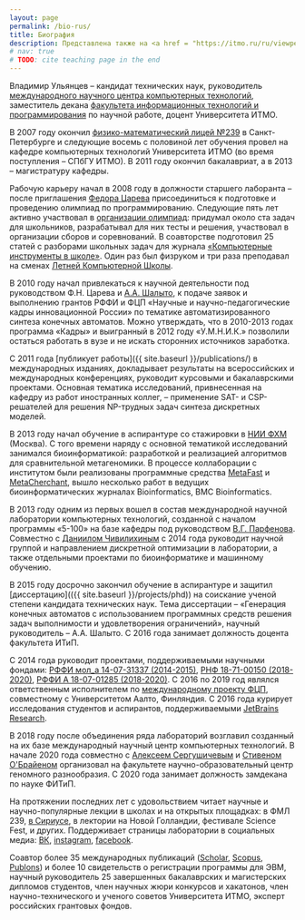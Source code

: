 ```yaml
---
layout: page
permalink: /bio-rus/
title: Биография
description: Представлена также на <a href = "https://itmo.ru/ru/viewperson/1207/ulyantsev_vladimir_igorevich.htm">официальной странице Университета</a>
# nav: true
# TODO: cite teaching page in the end
---
```


Владимир Ульянцев – кандидат технических наук, 
руководитель [международного научного центра компьютерных технологий](https://ctlab.ifmo.ru/), 
заместитель декана [факультета информационных технологий и программирования](https://ditp.ifmo.ru/) по научной работе, 
доцент Университета ИТМО.

В 2007 году окончил [физико-математический лицей №239](https://ru.wikipedia.org/wiki/%D0%A4%D0%B8%D0%B7%D0%B8%D0%BA%D0%BE-%D0%BC%D0%B0%D1%82%D0%B5%D0%BC%D0%B0%D1%82%D0%B8%D1%87%D0%B5%D1%81%D0%BA%D0%B8%D0%B9_%D0%BB%D0%B8%D1%86%D0%B5%D0%B9_%E2%84%96_239) 
в Санкт-Петербурге и следующие восемь с половиной лет обучения провел на кафедре компьютерных технологий Университета ИТМО 
(во время поступления – СПбГУ ИТМО). В 2011 году окончил бакалавриат, а в 2013 – магистратуру кафедры.

Рабочую карьеру начал в 2008 году в должности старшего лаборанта – после приглашения [Федора Царева](https://www.facebook.com/fedor.tsarev.3) 
присоединиться к подготовке и проведению олимпиад по программированию. 
Следующие пять лет активно участвовал в [организации олимпиад](http://neerc.ifmo.ru/school/information/index.html): 
придумал около ста задач для школьников, разрабатывал для них тесты и решения, участвовал в организации сборов и соревнований. 
В соавторстве подготовил 25 статей с разборами школьных задач для журнала [«Компьютерные инструменты в школе»](http://www.kio.spb.ru/journal/). 
Один раз был физруком и три раза преподавал на сменах [Летней Компьютерной Школы](https://lksh.ru/).

В 2010 году начал привлекаться к научной деятельности под руководством Ф.Н. Царева и 
[А.А. Шалыто](https://ru.wikipedia.org/wiki/%D0%A8%D0%B0%D0%BB%D1%8B%D1%82%D0%BE,_%D0%90%D0%BD%D0%B0%D1%82%D0%BE%D0%BB%D0%B8%D0%B9_%D0%90%D0%B1%D1%80%D0%B0%D0%BC%D0%BE%D0%B2%D0%B8%D1%87), 
к подаче заявок и выполнению грантов РФФИ и ФЦП «Научные и научно-педагогические кадры инновационной России» 
по тематике автоматизированного синтеза конечных автоматов. 
Можно утверждать, что в 2010-2013 годах программа «Кадры» и выигранный в 2012 году «У.М.Н.И.К.» 
позволили остаться работать в вузе и не искать сторонних источников заработка.

С 2011 года [публикует работы]({{ site.baseurl }}/publications/) в международных изданиях, 
докладывает результаты на всероссийских и международных конференциях, 
руководит курсовыми и бакалаврскими проектами. Основная тематика исследований, привнесенная на кафедру из работ иностранных коллег, 
– применение SAT- и CSP-решателей для решения NP-трудных задач синтеза дискретных моделей.

В 2013 году начал обучение в аспирантуре со стажировки в [НИИ ФХМ](http://rcpcm.org) (Москва). 
С того времени наряду с основной тематикой исследований занимался биоинформатикой: 
разработкой и реализацией алгоритмов для сравнительной метагеномики. 
В процессе коллаборации с институтом были реализованы программные средства [MetaFast](https://github.com/ctlab/metafast) 
и [MetaCherchant](https://github.com/ctlab/metacherchant), 
вышло несколько работ в ведущих биоинформатических журналах Bioinformatics, BMC Bioinformatics.

В 2013 году одним из первых вошел в состав международной научной лаборатории компьютерных технологий, 
созданной с началом программы «5-100» на базе кафедры под руководством 
[В.Г. Парфенова](https://ru.wikipedia.org/wiki/%D0%9F%D0%B0%D1%80%D1%84%D1%91%D0%BD%D0%BE%D0%B2,_%D0%92%D0%BB%D0%B0%D0%B4%D0%B8%D0%BC%D0%B8%D1%80_%D0%93%D0%BB%D0%B5%D0%B1%D0%BE%D0%B2%D0%B8%D1%87). 
Совместно с [Даниилом Чивилихиным](http://ctlab.itmo.ru/~chivdan/) с 2014 года руководит научной группой и 
направлением дискретной оптимизации в лаборатории, а также отдельными проектами по биоинформатике и машинному обучению.

В 2015 году досрочно закончил обучение в аспирантуре и защитил [диссертацию](({{ site.baseurl }}/projects/phd)) на соискание ученой степени кандидата технических наук. 
Тема диссертации – «Генерация конечных автоматов с использованием программных средств решения задач выполнимости и удовлетворения ограничений», 
научный руководитель – А.А. Шалыто. С 2016 года занимает должность доцента факультета ИТиП.

С 2014 года руководит проектами, поддерживаемыми научными фондами: 
[РФФИ мол_а 14-07-31337 (2014-2015)](https://www.rfbr.ru/rffi/portal/project_search/o_1911929), 
[РНФ 18-71-00150 (2018-2020)](https://rscf.ru/contests/search-projects/18-71-00150/), 
[РФФИ А 18-07-01285 (2018-2020)](https://www.rfbr.ru/rffi/ru/project_search/o_2071392). 
С 2016 по 2019 год являлся ответственным исполнителем по [международному проекту ФЦП](http://is.ifmo.ru/fcntp-aalto/), совместному с Университетом Аалто, Финляндия. 
С 2016 года курирует исследования студентов и аспирантов, поддерживаемыми [JetBrains Research](https://research.jetbrains.org/ru-ru/groups/optimization_problems/).

В 2018 году после объединения ряда лабораторий возглавил созданный на их базе международный научный центр компьютерных технологий. 
В начале 2020 года совместно с [Алексеем Сергушичевым](https://ctlab.itmo.ru/~alserg/) и 
[Стивеном О'Брайеном](https://en.wikipedia.org/wiki/Stephen_J._O%27Brien) организовал на факультете научно-образовательный центр геномного разнообразия. 
С 2020 года занимает должность замдекана по науке ФИТиП.

На протяжении последних лет с удовольствием читает научные и научно-популярные лекции в школах и на открытых площадках: 
в ФМЛ 239, [в Сириусе](https://www.youtube.com/watch?v=h6mYDjpZUt4), 
в лектории на Новой Голландии, фестивале Science Fest, и других. 
Поддерживает страницы лаборатории в социальных медиа: [ВК](https://vk.com/itmo.ctlab), [instagram](https://www.instagram.com/itmo.ctlab/), [facebook](https://www.facebook.com/itmo.ctlab/).

Соавтор более 35 международных публикаций 
([Scholar](https://scholar.google.ru/citations?user=uzE__rYAAAAJ), 
[Scopus](https://www.scopus.com/authid/detail.uri?authorId=55062303000), 
[Publons](https://publons.com/researcher/3778858/vladimir-ulyantsev/)) 
и более 10 свидетельств о регистрации программы для ЭВМ, научный руководитель 25 завершенных бакалаврских и магистерских дипломов студентов, 
член научных жюри конкурсов и хакатонов, член научно-технического и ученого советов Университета ИТМО, эксперт российских грантовых фондов.



